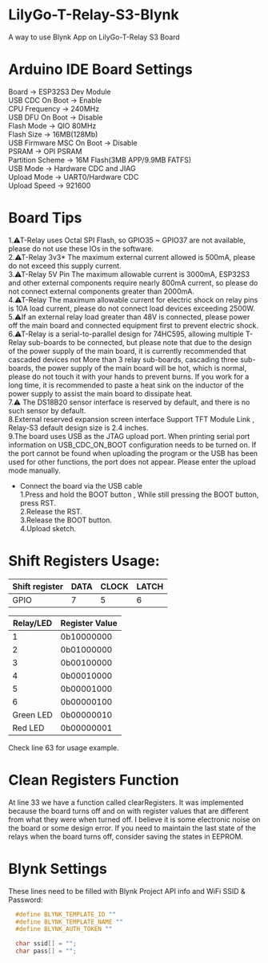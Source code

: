 # LilyGo-T-Relay-S3-Blynk
A way to use Blynk App on LilyGo-T-Relay S3 Board

# Arduino IDE Board Settings
Board -> ESP32S3 Dev Module  
USB CDC On Boot -> Enable  
CPU Frequency -> 240MHz  
USB DFU On Boot -> Disable  
Flash Mode -> QIO 80MHz  
Flash Size -> 16MB(128Mb)  
USB Firmware MSC On Boot -> Disable  
PSRAM -> OPI PSRAM  
Partition Scheme -> 16M Flash(3MB APP/9.9MB FATFS)  
USB Mode -> Hardware CDC and JIAG  
Upload Mode -> UART0/Hardware CDC  
Upload Speed -> 921600  

# Board Tips
1.⚠T-Relay uses Octal SPI Flash, so GPIO35 ~ GPIO37 are not available, please do not use these IOs in the software.  
2.⚠T-Relay 3v3* The maximum external current allowed is 500mA, please do not exceed this supply current.  
3.⚠T-Relay 5V Pin The maximum allowable current is 3000mA, ESP32S3 and other external components require nearly 800mA current, so please do not connect external components greater than 2000mA.  
4.⚠T-Relay The maximum allowable current for electric shock on relay pins is 10A load current, please do not connect load devices exceeding 2500W.  
5.⚠If an external relay load greater than 48V is connected, please power off the main board and connected equipment first to prevent electric shock.  
6.⚠T-Relay is a serial-to-parallel design for 74HC595, allowing multiple T-Relay sub-boards to be connected, but please note that due to the design of the power supply of the main board, it is currently recommended that cascaded devices not More than 3 relay sub-boards, cascading three sub-boards, the power supply of the main board will be hot, which is normal, please do not touch it with your hands to prevent burns. If you work for a long time, it is recommended to paste a heat sink on the inductor of the power supply to assist the main board to dissipate heat.  
7.⚠ The DS18B20 sensor interface is reserved by default, and there is no such sensor by default.  
8.External reserved expansion screen interface Support TFT Module Link , Relay-S3 default design size is 2.4 inches.  
9.The board uses USB as the JTAG upload port. When printing serial port information on USB_CDC_ON_BOOT configuration needs to be turned on. If the port cannot be found when uploading the program or the USB has been used for other functions, the port does not appear. Please enter the upload mode manually.  
- Connect the board via the USB cable  
  1.Press and hold the BOOT button , While still pressing the BOOT button, press RST.  
  2.Release the RST.  
  3.Release the BOOT button.  
  4.Upload sketch.
  
# Shift Registers Usage:

| Shift register | DATA | CLOCK | LATCH |
|----------------|------|-------|-------|
| GPIO           | 7    | 5     | 6     |


| Relay/LED    | Register Value    |
|--------------|-------------------|
| 1            | 0b10000000        |
| 2            | 0b01000000        |
| 3            | 0b00100000        |
| 4            | 0b00010000        |
| 5            | 0b00001000        |
| 6            | 0b00000100        |
| Green LED    | 0b00000010        |
| Red LED      | 0b00000001        |

Check line 63 for usage example.
# Clean Registers Function
At line 33 we have a function called clearRegisters. It was implemented because the board turns off and on with register values ​​that are different from what they were when turned off. I believe it is some electronic noise on the board or some design error.  If you need to maintain the last state of the relays when the board turns off, consider saving the states in EEPROM.
# Blynk Settings
These lines need to be filled with Blynk Project API info and WiFi SSID & Password:
```C++
  #define BLYNK_TEMPLATE_ID ""
  #define BLYNK_TEMPLATE_NAME ""
  #define BLYNK_AUTH_TOKEN "" 

  char ssid[] = "";
  char pass[] = "";
  
